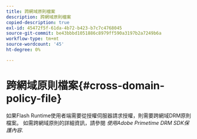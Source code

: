 ```yaml
---
title: 跨網域原則檔案
description: 跨網域原則檔案
copied-description: true
exl-id: 45472f5f-61da-4b72-b423-b7c7c4768045
source-git-commit: be43bbbd1051886c8979ff590a3197b2a7249b6a
workflow-type: tm+mt
source-wordcount: '45'
ht-degree: 0%

---
```


# 跨網域原則檔案{#cross-domain-policy-file}

如果Flash Runtime使用者端需要從授權伺服器請求授權，則需要跨網域DRM原則檔案。 如需跨網域原則的詳細資訊，請參閱 *使用Adobe Primetime DRM SDK保護內容*.
